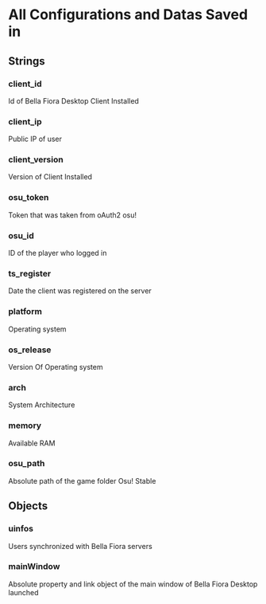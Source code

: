 # All Configurations and Datas Saved in

## Strings

### client_id
Id of Bella Fiora Desktop Client Installed

### client_ip

Public IP of user

### client_version

Version of Client Installed

### osu_token

Token that was taken from oAuth2 osu!

### osu_id

ID of the player who logged in

### ts_register

Date the client was registered on the server

### platform

Operating system

### os_release

Version Of Operating system

### arch

System Architecture

### memory

Available RAM

### osu_path

Absolute path of the game folder Osu! Stable

## Objects

### uinfos

Users synchronized with Bella Fiora servers

### mainWindow

Absolute property and link object of the main window of Bella Fiora Desktop launched